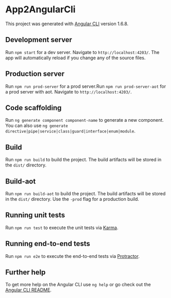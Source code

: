 # App2AngularCli

This project was generated with [Angular CLI](https://github.com/angular/angular-cli) version 1.6.8.

## Development server

Run `npm start` for a dev server. Navigate to `http://localhost:4203/`. The app will automatically reload if you change any of the source files.

## Production server

Run `npm run prod-server` for a prod server.Run `npm run prod-server-aot` for a prod server with aot. Navigate to `http://localhost:4203/`.


## Code scaffolding

Run `ng generate component component-name` to generate a new component. You can also use `ng generate directive|pipe|service|class|guard|interface|enum|module`.

## Build

Run `npm run build` to build the project. The build artifacts will be stored in the `dist/` directory.

## Build-aot

Run `npm run build-aot` to build the project. The build artifacts will be stored in the `dist/` directory. Use the `-prod` flag for a production build.

## Running unit tests

Run `npm run test` to execute the unit tests via [Karma](https://karma-runner.github.io).

## Running end-to-end tests

Run `npm run e2e` to execute the end-to-end tests via [Protractor](http://www.protractortest.org/).

## Further help

To get more help on the Angular CLI use `ng help` or go check out the [Angular CLI README](https://github.com/angular/angular-cli/blob/master/README.md).
